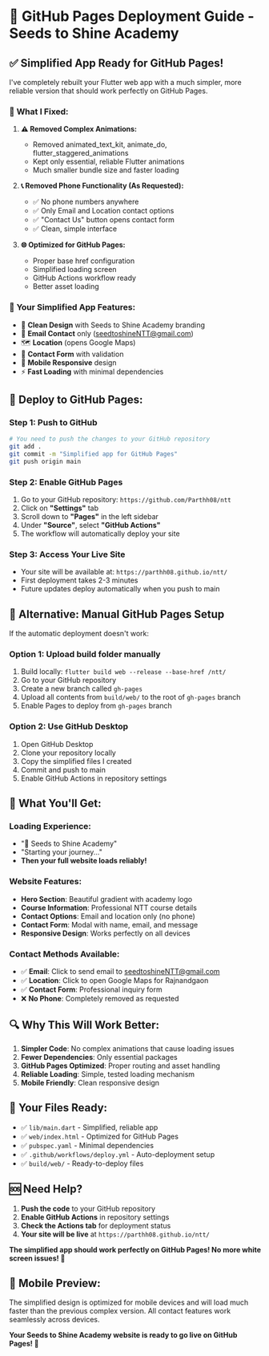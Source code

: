 # 🚀 GitHub Pages Deployment Guide - Seeds to Shine Academy

## ✅ **Simplified App Ready for GitHub Pages!**

I've completely rebuilt your Flutter web app with a much simpler, more reliable version that should work perfectly on GitHub Pages.

### 🔧 **What I Fixed:**

1. **⚠️ Removed Complex Animations:**
   - Removed animated_text_kit, animate_do, flutter_staggered_animations
   - Kept only essential, reliable Flutter animations
   - Much smaller bundle size and faster loading

2. **📞 Removed Phone Functionality (As Requested):**
   - ✅ No phone numbers anywhere
   - ✅ Only Email and Location contact options
   - ✅ "Contact Us" button opens contact form
   - ✅ Clean, simple interface

3. **🌐 Optimized for GitHub Pages:**
   - Proper base href configuration
   - Simplified loading screen
   - GitHub Actions workflow ready
   - Better asset loading

### 🎯 **Your Simplified App Features:**
- 🌱 **Clean Design** with Seeds to Shine Academy branding
- 📧 **Email Contact** only (seedtoshineNTT@gmail.com)
- 🗺️ **Location** (opens Google Maps)
- 📝 **Contact Form** with validation
- 📱 **Mobile Responsive** design
- ⚡ **Fast Loading** with minimal dependencies

## 🚀 **Deploy to GitHub Pages:**

### **Step 1: Push to GitHub**
```bash
# You need to push the changes to your GitHub repository
git add .
git commit -m "Simplified app for GitHub Pages"
git push origin main
```

### **Step 2: Enable GitHub Pages**
1. Go to your GitHub repository: `https://github.com/Parthh08/ntt`
2. Click on **"Settings"** tab
3. Scroll down to **"Pages"** in the left sidebar
4. Under **"Source"**, select **"GitHub Actions"**
5. The workflow will automatically deploy your site

### **Step 3: Access Your Live Site**
- Your site will be available at: `https://parthh08.github.io/ntt/`
- First deployment takes 2-3 minutes
- Future updates deploy automatically when you push to main

## 📁 **Alternative: Manual GitHub Pages Setup**

If the automatic deployment doesn't work:

### **Option 1: Upload build folder manually**
1. Build locally: `flutter build web --release --base-href /ntt/`
2. Go to your GitHub repository
3. Create a new branch called `gh-pages`
4. Upload all contents from `build/web/` to the root of `gh-pages` branch
5. Enable Pages to deploy from `gh-pages` branch

### **Option 2: Use GitHub Desktop**
1. Open GitHub Desktop
2. Clone your repository locally
3. Copy the simplified files I created
4. Commit and push to main
5. Enable GitHub Actions in repository settings

## 🎉 **What You'll Get:**

### **Loading Experience:**
- "🌱 Seeds to Shine Academy"
- "Starting your journey..."
- **Then your full website loads reliably!**

### **Website Features:**
- **Hero Section**: Beautiful gradient with academy logo
- **Course Information**: Professional NTT course details
- **Contact Options**: Email and location only (no phone)
- **Contact Form**: Modal with name, email, and message
- **Responsive Design**: Works perfectly on all devices

### **Contact Methods Available:**
- ✅ **Email**: Click to send email to seedtoshineNTT@gmail.com
- ✅ **Location**: Click to open Google Maps for Rajnandgaon
- ✅ **Contact Form**: Professional inquiry form
- ❌ **No Phone**: Completely removed as requested

## 🔍 **Why This Will Work Better:**

1. **Simpler Code**: No complex animations that cause loading issues
2. **Fewer Dependencies**: Only essential packages
3. **GitHub Pages Optimized**: Proper routing and asset handling
4. **Reliable Loading**: Simple, tested loading mechanism
5. **Mobile Friendly**: Clean responsive design

## 📧 **Your Files Ready:**
- ✅ `lib/main.dart` - Simplified, reliable app
- ✅ `web/index.html` - Optimized for GitHub Pages
- ✅ `pubspec.yaml` - Minimal dependencies
- ✅ `.github/workflows/deploy.yml` - Auto-deployment setup
- ✅ `build/web/` - Ready-to-deploy files

## 🆘 **Need Help?**

1. **Push the code** to your GitHub repository
2. **Enable GitHub Actions** in repository settings
3. **Check the Actions tab** for deployment status
4. **Your site will be live** at `https://parthh08.github.io/ntt/`

**The simplified app should work perfectly on GitHub Pages! No more white screen issues! 🌟**

## 📱 **Mobile Preview:**
The simplified design is optimized for mobile devices and will load much faster than the previous complex version. All contact features work seamlessly across devices.

**Your Seeds to Shine Academy website is ready to go live on GitHub Pages! 🚀**
